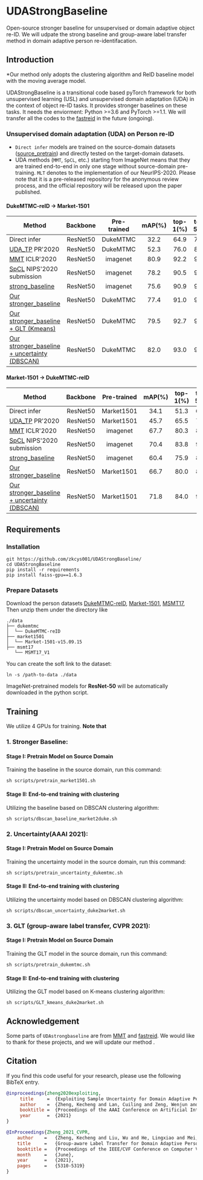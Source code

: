 # UDAStrongBaseline
Open-source stronger baseline for unsupervised or domain adaptive object re-ID.
We will udpate the strong baseline and group-aware label transfer method in domain adaptive person re-identifacation.

## Introduction

*Our method only adopts the clustering algorithm and ReID baseline model with the moving average model.

UDAStrongBaseline is a transitional code based pyTorch framework for both unsupervised learning (USL) 
and unsupervised domain adaptation (UDA) in the context of object re-ID tasks. It provides stronger 
baselines on these tasks. It needs the enviorment: Python >=3.6 and PyTorch >=1.1. We will transfer all the codes to the [fastreid](https://github.com/JDAI-CV/fast-reid) in the future (ongoing).


### Unsupervised domain adaptation (UDA) on Person re-ID

- `Direct infer` models are trained on the source-domain datasets 
([source_pretrain]()) and directly tested on the target-domain datasets.
- UDA methods (`MMT`, `SpCL`, etc.) starting from ImageNet means that they are trained end-to-end 
in only one stage without source-domain pre-training. `MLT` denotes to the implementation of our NeurIPS-2020. 
Please note that it is a pre-released repository for the anonymous review process, and the official 
repository will be released upon the paper published.

#### DukeMTMC-reID -> Market-1501

| Method | Backbone | Pre-trained | mAP(%) | top-1(%) | top-5(%) | top-10(%) | Train time |
| ----- | :------: | :---------: | :----: | :------: | :------: | :-------: | :------: | 
| Direct infer | ResNet50 | DukeMTMC | 32.2 | 64.9 | 78.7 | 83.4 | ~1h | 
| [UDA_TP](https://github.com/open-mmlab/OpenUnReID/) PR'2020| ResNet50 | DukeMTMC | 52.3 | 76.0 | 87.8 | 91.9 | ~2h | 
| [MMT](https://github.com/open-mmlab/OpenUnReID/) ICLR'2020| ResNet50 | imagenet | 80.9 | 92.2 | 97.6 | 98.4 | ~6h |
| [SpCL](https://github.com/open-mmlab/OpenUnReID/) NIPS'2020 submission| ResNet50 | imagenet | 78.2 | 90.5 | 96.6 | 97.8 | ~3h |
| [strong_baseline](https://github.com/open-mmlab/OpenUnReID/) | ResNet50 | imagenet | 75.6 | 90.9 | 96.6 | 97.8 | ~3h | 
| [Our stronger_baseline](https://github.com/JDAI-CV/fast-reid) | ResNet50 | DukeMTMC | 77.4 | 91.0 | 96.4 | 97.7 | ~3h |
| [Our stronger_baseline + GLT (Kmeans)](https://arxiv.org/pdf/2103.12366.pdf) | ResNet50 | DukeMTMC | 79.5 | 92.7 | 96.9 | 98.0 | ~35h |
| [Our stronger_baseline + uncertainty (DBSCAN)](https://arxiv.org/pdf/2012.08733.pdf) | ResNet50 | DukeMTMC | 82.0 | 93.0 | 97.3 | 98.2 | ~5h |

#### Market-1501 -> DukeMTMC-reID

| Method | Backbone | Pre-trained | mAP(%) | top-1(%) | top-5(%) | top-10(%) | Train time |
| ----- | :------: | :---------: | :----: | :------: | :------: | :-------: | :------: | 
| Direct infer | ResNet50 | Market1501 | 34.1 | 51.3 | 65.3 | 71.7 | ~1h | 
| [UDA_TP](https://github.com/open-mmlab/OpenUnReID/) PR'2020| ResNet50 | Market1501 | 45.7 | 65.5 | 78.0 | 81.7 | ~2h |
| [MMT](https://github.com/open-mmlab/OpenUnReID/) ICLR'2020| ResNet50 | imagenet | 67.7 | 80.3 | 89.9 | 92.9 | ~6h |
| [SpCL](https://github.com/open-mmlab/OpenUnReID/) NIPS'2020 submission | ResNet50 | imagenet | 70.4 | 83.8 | 91.2 | 93.4 | ~3h |
| [strong_baseline](https://github.com/open-mmlab/OpenUnReID/) | ResNet50 | imagenet | 60.4 | 75.9 | 86.2 | 89.8 | ~3h |
| [Our stronger_baseline](https://github.com/JDAI-CV/fast-reid) | ResNet50 | Market1501 | 66.7 | 80.0 | 89.2 | 92.2  |  ~3h |
| [Our stronger_baseline + uncertainty (DBSCAN)](https://arxiv.org/pdf/2012.08733.pdf) | ResNet50 | Market1501 | 71.8 | 84.0 | 91.7 | 93.8 | ~5h |

## Requirements

### Installation

```shell
git https://github.com/zkcys001/UDAStrongBaseline/
cd UDAStrongBaseline
pip install -r requirements
pip install faiss-gpu==1.6.3
```

### Prepare Datasets

Download the person datasets [DukeMTMC-reID](https://arxiv.org/abs/1609.01775), [Market-1501](https://drive.google.com/file/d/0B8-rUzbwVRk0c054eEozWG9COHM/view), [MSMT17](https://arxiv.org/abs/1711.08565), Then unzip them under the directory like
```
./data
├── dukemtmc
│  └── DukeMTMC-reID
├── market1501
│  └── Market-1501-v15.09.15
├── msmt17
   └── MSMT17_V1

```

You can create the soft link to the dataset:
```shell
ln -s /path-to-data ./data
```

ImageNet-pretrained models for **ResNet-50** will be automatically downloaded in the python script.


## Training

We utilize 4 GPUs for training. **Note that**


### 1. Stronger Baseline:

#### Stage I: Pretrain Model on Source Domain
Training the baseline in the source domain, run this command:
```shell
sh scripts/pretrain_market1501.sh
```

#### Stage II: End-to-end training with clustering

Utilizing the baseline based on DBSCAN clustering algorithm:

```shell
sh scripts/dbscan_baseline_market2duke.sh

```

### 2. Uncertainty(AAAI 2021):

#### Stage I: Pretrain Model on Source Domain

Training the uncertainty model in the source domain, run this command:
```shell
sh scripts/pretrain_uncertainty_dukemtmc.sh
```
#### Stage II: End-to-end training with clustering

Utilizing the uncertainty model based on DBSCAN clustering algorithm:
```shell
sh scripts/dbscan_uncertainty_duke2market.sh
```


### 3. GLT (group-aware label transfer, CVPR 2021):

#### Stage I: Pretrain Model on Source Domain
Training the GLT model in the source domain, run this command:
```shell
sh scripts/pretrain_dukemtmc.sh
```

#### Stage II: End-to-end training with clustering
Utilizing the GLT model based on K-means clustering algorithm:
```shell
sh scripts/GLT_kmeans_duke2market.sh
```




## Acknowledgement

Some parts of `UDAstrongbaseline` are from [MMT](https://github.com/yxgeee/MMT) 
and [fastreid](https://github.com/JDAI-CV/fast-reid). We would like to thank for these projects, 
and we will update our method .

## Citation
If you find this code useful for your research, please use the following BibTeX entry.

```BibTeX
@inproceedings{zheng2020exploiting,
     title     =  {Exploiting Sample Uncertainty for Domain Adaptive Person Re-Identification},
     author    =  {Zheng, Kecheng and Lan, Cuiling and Zeng, Wenjun and Zhang, Zhizheng and Zha, Zheng-Jun},
     booktitle =  {Proceedings of the AAAI Conference on Artificial Intelligence},
     year      =  {2021}
}

@InProceedings{Zheng_2021_CVPR,
    author    =   {Zheng, Kecheng and Liu, Wu and He, Lingxiao and Mei, Tao and Luo, Jiebo and Zha, Zheng-Jun},
    title     =   {Group-aware Label Transfer for Domain Adaptive Person Re-identification},
    booktitle =   {Proceedings of the IEEE/CVF Conference on Computer Vision and Pattern Recognition (CVPR)},
    month     =   {June},
    year      =   {2021},
    pages     =   {5310-5319}
}
```
